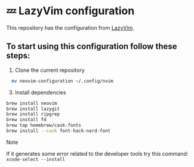 # 💤 LazyVim configuration 

This repository has the configuration from [LazyVim](https://github.com/LazyVim/LazyVim).

## To start using this configuration follow these steps:

1. Clone the current repository
```bash
  mv neovim-configuration ~/.config/nvim
```

3. Install dependencies
```bash
brew install neovim
brew install lazygit
brew install ripgrep
brew install fd
brew tap homebrew/cask-fonts
brew install --cask font-hack-nerd-font
```

> [!NOTE]
> If it generates some error related to the developer tools try this command: ` xcode-select --install `



